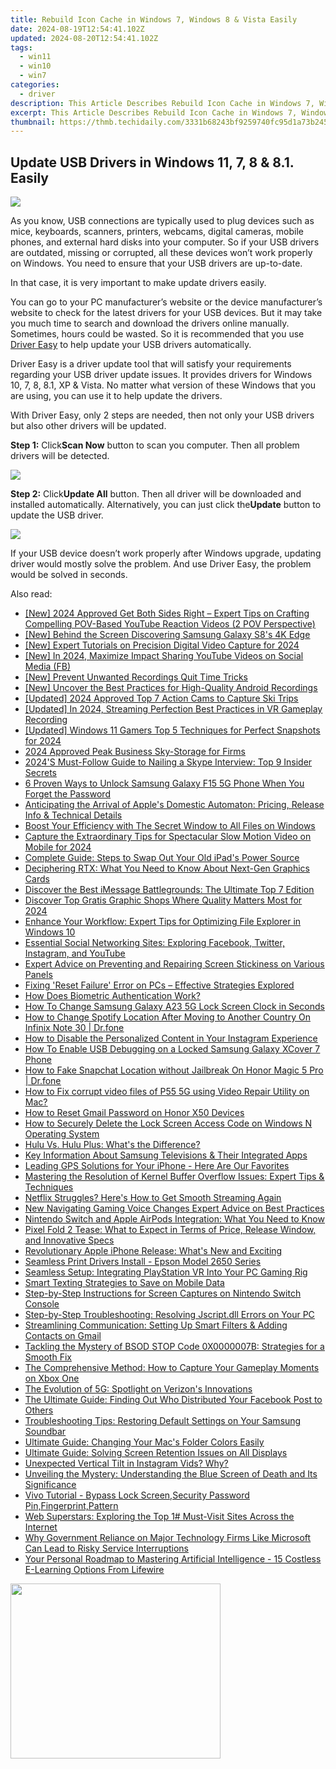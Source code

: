 ```yaml
---
title: Rebuild Icon Cache in Windows 7, Windows 8 & Vista Easily
date: 2024-08-19T12:54:41.102Z
updated: 2024-08-20T12:54:41.102Z
tags:
  - win11
  - win10
  - win7
categories:
  - driver
description: This Article Describes Rebuild Icon Cache in Windows 7, Windows 8 & Vista Easily
excerpt: This Article Describes Rebuild Icon Cache in Windows 7, Windows 8 & Vista Easily
thumbnail: https://thmb.techidaily.com/3331b68243bf9259740fc95d1a73b2453b86dd532a7a2ec26036834e7833dd28.jpg
---
```


## Update USB Drivers in Windows 11, 7, 8 & 8.1. Easily

![](https://images.drivereasy.com/wp-content/uploads/2016/04/img_571736ea3b14a.png)

 As you know, USB connections are typically used to plug devices such as mice, keyboards, scanners, printers, webcams, digital cameras, mobile phones, and external hard disks into your computer. So if your USB drivers are outdated, missing or corrupted, all these devices won’t work properly on Windows. You need to ensure that your USB drivers are up-to-date.

In that case, it is very important to make update drivers easily.

 You can go to your PC manufacturer’s website or the device manufacturer’s website to check for the latest drivers for your USB devices. But it may take you much time to search and download the drivers online manually. Sometimes, hours could be wasted. So it is recommended that you use [Driver Easy](https://tools.techidaily.com/drivereasy/download/) to help update your USB drivers automatically.

 Driver Easy is a driver update tool that will satisfy your requirements regarding your USB driver update issues. It provides drivers for Windows 10, 7, 8, 8.1, XP & Vista. No matter what version of these Windows that you are using, you can use it to help update the drivers.

 With Driver Easy, only 2 steps are needed, then not only your USB drivers but also other drivers will be updated.

**Step 1:** Click**Scan Now** button to scan you computer. Then all problem drivers will be detected.

![](https://images.drivereasy.com/wp-content/uploads/2023/03/Driver-Easy-download-needed-1200x900.jpg)

**Step 2:** Click**Update All** button. Then all driver will be downloaded and installed automatically. Alternatively, you can just click the**Update** button to update the USB driver.

![](https://images.drivereasy.com/wp-content/uploads/2021/12/displaylink-usb-device-driver-1.jpg)

 If your USB device doesn’t work properly after Windows upgrade, updating driver would mostly solve the problem. And use Driver Easy, the problem would be solved in seconds.

<ins class="adsbygoogle"
     style="display:block"
     data-ad-format="autorelaxed"
     data-ad-client="ca-pub-7571918770474297"
     data-ad-slot="1223367746"></ins>



<ins class="adsbygoogle"
     style="display:block"
     data-ad-client="ca-pub-7571918770474297"
     data-ad-slot="8358498916"
     data-ad-format="auto"
     data-full-width-responsive="true"></ins>

<span class="atpl-alsoreadstyle">Also read:</span>
<div><ul>
<li><a href="https://eaxpv-info.techidaily.com/new-2024-approved-get-both-sides-right-expert-tips-on-crafting-compelling-pov-based-youtube-reaction-videos-2-pov-perspective/"><u>[New] 2024 Approved  Get Both Sides Right – Expert Tips on Crafting Compelling POV-Based YouTube Reaction Videos (2 POV Perspective)</u></a></li>
<li><a href="https://extra-resources.techidaily.com/new-behind-the-screen-discovering-samsung-galaxy-s8s-4k-edge/"><u>[New] Behind the Screen  Discovering Samsung Galaxy S8's 4K Edge</u></a></li>
<li><a href="https://on-screen-recording.techidaily.com/new-expert-tutorials-on-precision-digital-video-capture-for-2024/"><u>[New] Expert Tutorials on Precision Digital Video Capture for 2024</u></a></li>
<li><a href="https://youtube-blog.techidaily.com/n-2024-maximize-impact-sharing-youtube-videos-on-social-media-fb/"><u>[New] In 2024, Maximize Impact  Sharing YouTube Videos on Social Media (FB)</u></a></li>
<li><a href="https://digital-screen-recording.techidaily.com/new-prevent-unwanted-recordings-quit-time-tricks/"><u>[New] Prevent Unwanted Recordings  Quit Time Tricks</u></a></li>
<li><a href="https://desktop-recording.techidaily.com/new-uncover-the-best-practices-for-high-quality-android-recordings/"><u>[New] Uncover the Best Practices for High-Quality Android Recordings</u></a></li>
<li><a href="https://article-tips.techidaily.com/updated-2024-approved-top-7-action-cams-to-capture-ski-trips/"><u>[Updated] 2024 Approved  Top 7 Action Cams to Capture Ski Trips</u></a></li>
<li><a href="https://screen-activity-recording.techidaily.com/updated-in-2024-streaming-perfection-best-practices-in-vr-gameplay-recording/"><u>[Updated] In 2024, Streaming Perfection  Best Practices in VR Gameplay Recording</u></a></li>
<li><a href="https://visual-screen-recording.techidaily.com/updated-windows-11-gamers-top-5-techniques-for-perfect-snapshots-for-2024/"><u>[Updated] Windows 11 Gamers  Top 5 Techniques for Perfect Snapshots for 2024</u></a></li>
<li><a href="https://fox-boxes.techidaily.com/2024-approved-peak-business-sky-storage-for-firms/"><u>2024 Approved  Peak Business Sky-Storage for Firms</u></a></li>
<li><a href="https://tech-recovery.techidaily.com/2024s-must-follow-guide-to-nailing-a-skype-interview-top-9-insider-secrets/"><u>2024'S Must-Follow Guide to Nailing a Skype Interview: Top 9 Insider Secrets</u></a></li>
<li><a href="https://android-unlock.techidaily.com/6-proven-ways-to-unlock-samsung-galaxy-f15-5g-phone-when-you-forget-the-password-by-drfone-android/"><u>6 Proven Ways to Unlock Samsung Galaxy F15 5G Phone When You Forget the Password</u></a></li>
<li><a href="https://tech-recovery.techidaily.com/anticipating-the-arrival-of-apples-domestic-automaton-pricing-release-info-and-technical-details/"><u>Anticipating the Arrival of Apple's Domestic Automaton: Pricing, Release Info & Technical Details</u></a></li>
<li><a href="https://tech-recovery.techidaily.com/boost-your-efficiency-with-the-secret-window-to-all-files-on-windows/"><u>Boost Your Efficiency with The Secret Window to All Files on Windows</u></a></li>
<li><a href="https://extra-lessons.techidaily.com/capture-the-extraordinary-tips-for-spectacular-slow-motion-video-on-mobile-for-2024/"><u>Capture the Extraordinary  Tips for Spectacular Slow Motion Video on Mobile for 2024</u></a></li>
<li><a href="https://tech-recovery.techidaily.com/complete-guide-steps-to-swap-out-your-old-ipads-power-source/"><u>Complete Guide: Steps to Swap Out Your Old iPad's Power Source</u></a></li>
<li><a href="https://tech-recovery.techidaily.com/deciphering-rtx-what-you-need-to-know-about-next-gen-graphics-cards/"><u>Deciphering RTX: What You Need to Know About Next-Gen Graphics Cards</u></a></li>
<li><a href="https://tech-recovery.techidaily.com/discover-the-best-imessage-battlegrounds-the-ultimate-top-7-edition/"><u>Discover the Best iMessage Battlegrounds: The Ultimate Top 7 Edition</u></a></li>
<li><a href="https://fox-http.techidaily.com/discover-top-gratis-graphic-shops-where-quality-matters-most-for-2024/"><u>Discover Top Gratis Graphic Shops Where Quality Matters Most for 2024</u></a></li>
<li><a href="https://win-howtos.techidaily.com/enhance-your-workflow-expert-tips-for-optimizing-file-explorer-in-windows-10/"><u>Enhance Your Workflow: Expert Tips for Optimizing File Explorer in Windows 10</u></a></li>
<li><a href="https://win-forum.techidaily.com/1722915352909-essential-social-networking-sites-exploring-facebook-twitter-instagram-and-youtube/"><u>Essential Social Networking Sites: Exploring Facebook, Twitter, Instagram, and YouTube</u></a></li>
<li><a href="https://tech-recovery.techidaily.com/expert-advice-on-preventing-and-repairing-screen-stickiness-on-various-panels/"><u>Expert Advice on Preventing and Repairing Screen Stickiness on Various Panels</u></a></li>
<li><a href="https://tech-recovery.techidaily.com/fixing-reset-failure-error-on-pcs-effective-strategies-explored/"><u>Fixing 'Reset Failure' Error on PCs – Effective Strategies Explored</u></a></li>
<li><a href="https://tech-recovery.techidaily.com/how-does-biometric-authentication-work/"><u>How Does Biometric Authentication Work?</u></a></li>
<li><a href="https://android-unlock.techidaily.com/how-to-change-samsung-galaxy-a23-5g-lock-screen-clock-in-seconds-by-drfone-android/"><u>How To Change Samsung Galaxy A23 5G Lock Screen Clock in Seconds</u></a></li>
<li><a href="https://fake-location.techidaily.com/how-to-change-spotify-location-after-moving-to-another-country-on-infinix-note-30-drfone-by-drfone-virtual-android/"><u>How to Change Spotify Location After Moving to Another Country On Infinix Note 30 | Dr.fone</u></a></li>
<li><a href="https://tech-recovery.techidaily.com/how-to-disable-the-personalized-content-in-your-instagram-experience/"><u>How to Disable the Personalized Content in Your Instagram Experience</u></a></li>
<li><a href="https://android-unlock.techidaily.com/how-to-enable-usb-debugging-on-a-locked-samsung-galaxy-xcover-7-phone-by-drfone-android/"><u>How To Enable USB Debugging on a Locked Samsung Galaxy XCover 7 Phone</u></a></li>
<li><a href="https://location-social.techidaily.com/how-to-fake-snapchat-location-without-jailbreak-on-honor-magic-5-pro-drfone-by-drfone-virtual-android/"><u>How to Fake Snapchat Location without Jailbreak On Honor Magic 5 Pro | Dr.fone</u></a></li>
<li><a href="https://blog-min.techidaily.com/how-to-fix-corrupt-video-files-of-p55-5g-using-video-repair-utility-on-mac-by-stellar-video-repair-mobile-video-repair/"><u>How to Fix corrupt video files of P55 5G using Video Repair Utility on Mac?</u></a></li>
<li><a href="https://unlock-android.techidaily.com/how-to-reset-gmail-password-on-honor-x50-devices-by-drfone-android/"><u>How to Reset Gmail Password on Honor X50 Devices</u></a></li>
<li><a href="https://tech-recovery.techidaily.com/how-to-securely-delete-the-lock-screen-access-code-on-windows-n-operating-system/"><u>How to Securely Delete the Lock Screen Access Code on Windows N Operating System</u></a></li>
<li><a href="https://tech-recovery.techidaily.com/hulu-vs-hulu-plus-whats-the-difference/"><u>Hulu Vs. Hulu Plus: What's the Difference?</u></a></li>
<li><a href="https://tech-recovery.techidaily.com/key-information-about-samsung-televisions-and-their-integrated-apps/"><u>Key Information About Samsung Televisions & Their Integrated Apps</u></a></li>
<li><a href="https://tech-recovery.techidaily.com/leading-gps-solutions-for-your-iphone-here-are-our-favorites/"><u>Leading GPS Solutions for Your iPhone - Here Are Our Favorites</u></a></li>
<li><a href="https://tech-recovery.techidaily.com/mastering-the-resolution-of-kernel-buffer-overflow-issues-expert-tips-and-techniques/"><u>Mastering the Resolution of Kernel Buffer Overflow Issues: Expert Tips & Techniques</u></a></li>
<li><a href="https://tech-recovery.techidaily.com/netflix-struggles-heres-how-to-get-smooth-streaming-again/"><u>Netflix Struggles? Here's How to Get Smooth Streaming Again</u></a></li>
<li><a href="https://audio-shaping.techidaily.com/new-navigating-gaming-voice-changes-expert-advice-on-best-practices/"><u>New Navigating Gaming Voice Changes Expert Advice on Best Practices</u></a></li>
<li><a href="https://tech-recovery.techidaily.com/nintendo-switch-and-apple-airpods-integration-what-you-need-to-know/"><u>Nintendo Switch and Apple AirPods Integration: What You Need to Know</u></a></li>
<li><a href="https://tech-recovery.techidaily.com/pixel-fold-2-tease-what-to-expect-in-terms-of-price-release-window-and-innovative-specs/"><u>Pixel Fold 2 Tease: What to Expect in Terms of Price, Release Window, and Innovative Specs</u></a></li>
<li><a href="https://tech-recovery.techidaily.com/revolutionary-apple-iphone-release-whats-new-and-exciting/"><u>Revolutionary Apple iPhone Release: What's New and Exciting</u></a></li>
<li><a href="https://driver-install.techidaily.com/seamless-print-drivers-install-epson-model-2650-series/"><u>Seamless Print Drivers Install - Epson Model 2650 Series</u></a></li>
<li><a href="https://tech-recovery.techidaily.com/seamless-setup-integrating-playstation-vr-into-your-pc-gaming-rig/"><u>Seamless Setup: Integrating PlayStation VR Into Your PC Gaming Rig</u></a></li>
<li><a href="https://tech-recovery.techidaily.com/smart-texting-strategies-to-save-on-mobile-data/"><u>Smart Texting Strategies to Save on Mobile Data</u></a></li>
<li><a href="https://tech-recovery.techidaily.com/step-by-step-instructions-for-screen-captures-on-nintendo-switch-console/"><u>Step-by-Step Instructions for Screen Captures on Nintendo Switch Console</u></a></li>
<li><a href="https://tech-recovery.techidaily.com/step-by-step-troubleshooting-resolving-jscriptdll-errors-on-your-pc/"><u>Step-by-Step Troubleshooting: Resolving Jscript.dll Errors on Your PC</u></a></li>
<li><a href="https://tech-recovery.techidaily.com/streamlining-communication-setting-up-smart-filters-and-adding-contacts-on-gmail/"><u>Streamlining Communication: Setting Up Smart Filters & Adding Contacts on Gmail</u></a></li>
<li><a href="https://tech-recovery.techidaily.com/tackling-the-mystery-of-bsod-stop-code-0x0000007b-strategies-for-a-smooth-fix/"><u>Tackling the Mystery of BSOD STOP Code 0X0000007B: Strategies for a Smooth Fix</u></a></li>
<li><a href="https://tech-recovery.techidaily.com/the-comprehensive-method-how-to-capture-your-gameplay-moments-on-xbox-one/"><u>The Comprehensive Method: How to Capture Your Gameplay Moments on Xbox One</u></a></li>
<li><a href="https://tech-recovery.techidaily.com/the-evolution-of-5g-spotlight-on-verizons-innovations/"><u>The Evolution of 5G: Spotlight on Verizon's Innovations</u></a></li>
<li><a href="https://tech-recovery.techidaily.com/the-ultimate-guide-finding-out-who-distributed-your-facebook-post-to-others/"><u>The Ultimate Guide: Finding Out Who Distributed Your Facebook Post to Others</u></a></li>
<li><a href="https://tech-recovery.techidaily.com/troubleshooting-tips-restoring-default-settings-on-your-samsung-soundbar/"><u>Troubleshooting Tips: Restoring Default Settings on Your Samsung Soundbar</u></a></li>
<li><a href="https://tech-recovery.techidaily.com/ultimate-guide-changing-your-macs-folder-colors-easily/"><u>Ultimate Guide: Changing Your Mac's Folder Colors Easily</u></a></li>
<li><a href="https://tech-recovery.techidaily.com/ultimate-guide-solving-screen-retention-issues-on-all-displays/"><u>Ultimate Guide: Solving Screen Retention Issues on All Displays</u></a></li>
<li><a href="https://extra-tips.techidaily.com/unexpected-vertical-tilt-in-instagram-vids-why/"><u>Unexpected Vertical Tilt in Instagram Vids? Why?</u></a></li>
<li><a href="https://tech-recovery.techidaily.com/unveiling-the-mystery-understanding-the-blue-screen-of-death-and-its-significance/"><u>Unveiling the Mystery: Understanding the Blue Screen of Death and Its Significance</u></a></li>
<li><a href="https://techidaily.com/vivo-tutorial-bypass-lock-screen-security-password-pin-fingerprint-pattern-by-drfone-android-unlock-android-unlock/"><u>Vivo Tutorial - Bypass Lock Screen,Security Password Pin,Fingerprint,Pattern</u></a></li>
<li><a href="https://tech-recovery.techidaily.com/web-superstars-exploring-the-top-1-must-visit-sites-across-the-internet/"><u>Web Superstars: Exploring the Top 1# Must-Visit Sites Across the Internet</u></a></li>
<li><a href="https://tech-recovery.techidaily.com/why-government-reliance-on-major-technology-firms-like-microsoft-can-lead-to-risky-service-interruptions/"><u>Why Government Reliance on Major Technology Firms Like Microsoft Can Lead to Risky Service Interruptions</u></a></li>
<li><a href="https://tech-recovery.techidaily.com/your-personal-roadmap-to-mastering-artificial-intelligence-15-costless-e-learning-options-from-lifewire/"><u>Your Personal Roadmap to Mastering Artificial Intelligence - 15 Costless E-Learning Options From Lifewire</u></a></li>
</ul></div>

<!-- affiliate ads begin -->
<a href="https://aligracehair.sjv.io/c/5597632/2087264/19272" target="_top" id="2087264"><img src="//a.impactradius-go.com/display-ad/19272-2087264" border="0" alt="" width="336" height="280"/></a><img height="0" width="0" src="https://imp.pxf.io/i/5597632/2087264/19272" style="position:absolute;visibility:hidden;" border="0" />
<!-- affiliate ads end -->